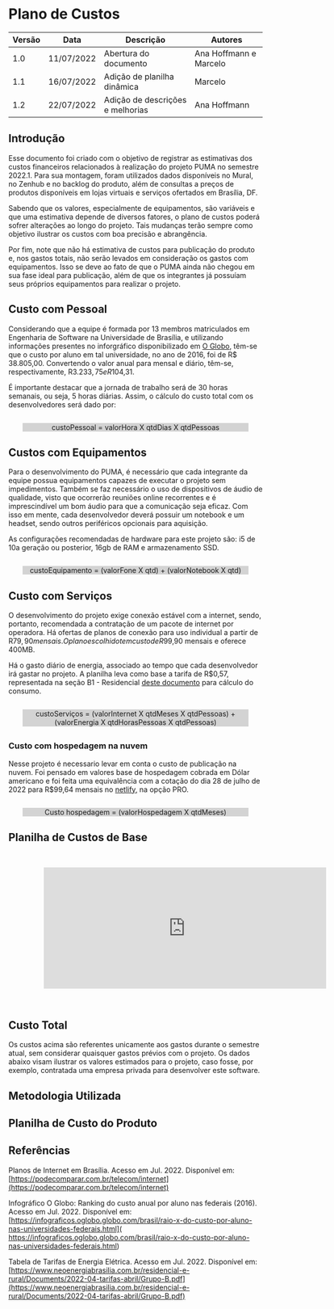 # Plano de Custos

| Versão | Data       | Descrição | Autores |
| ------ | ---------- | --------- | ------- |
| 1.0    | 11/07/2022 | Abertura do documento | Ana Hoffmann e Marcelo |
| 1.1    | 16/07/2022 | Adição de planilha dinâmica | Marcelo |
| 1.2    | 22/07/2022 | Adição de descrições e melhorias | Ana Hoffmann |

## Introdução

Esse documento foi criado com o objetivo de registrar as estimativas dos custos financeiros relacionados à realização do projeto PUMA no semestre 2022.1. Para sua montagem, foram utilizados dados disponíveis no Mural, no Zenhub e no backlog do produto, além de consultas a preços de produtos disponíveis em lojas virtuais e serviços ofertados em Brasília, DF.

Sabendo que os valores, especialmente de equipamentos, são variáveis e que uma estimativa depende de diversos fatores, o plano de custos poderá sofrer alterações ao longo do projeto. Tais mudanças terão sempre como objetivo ilustrar os custos com boa precisão e abrangência.

Por fim, note que não há estimativa de custos para publicação do produto e, nos gastos totais, não serão levados em consideração os gastos com equipamentos. Isso se deve ao fato de que o PUMA ainda não chegou em sua fase ideal para publicação, além de que os integrantes já possuíam seus próprios equipamentos para realizar o projeto.

## Custo com Pessoal

Considerando que a equipe é formada por 13 membros matriculados em Engenharia de Software na Universidade de Brasília, e utilizando informações presentes no inforgráfico disponibilizado em [O Globo](https://infograficos.oglobo.globo.com/brasil/raio-x-do-custo-por-aluno-nas-universidades-federais.html), têm-se que o custo por aluno em tal universidade, no ano de 2016, foi de R$ 38.805,00. Convertendo o valor anual para mensal e diário, têm-se, respectivamente, R$3.233,75 e R$104,31.

É importante destacar que a jornada de trabalho será de 30 horas semanais, ou seja, 5 horas diárias. Assim, o cálculo do custo total com os desenvolvedores será dado por:

<p style="text-align: center; background-color: lightgray; margin: 2em;">custoPessoal = valorHora X qtdDias X qtdPessoas</p>

## Custos com Equipamentos

Para o desenvolvimento do PUMA, é necessário que cada integrante da equipe possua equipamentos capazes de executar o projeto sem impedimentos. Também se faz necessário o uso de dispositivos de áudio de qualidade, visto que ocorrerão reuniões online recorrentes e é imprescindível um bom áudio para que a comunicação seja eficaz. Com isso em mente, cada desenvolvedor deverá possuir um notebook e um headset, sendo outros periféricos opcionais para aquisição.

As configurações recomendadas de hardware para este projeto são: i5 de 10a geração ou posterior, 16gb de RAM e armazenamento SSD.

<p style="text-align: center; background-color: lightgray; margin: 2em;">custoEquipamento = (valorFone X qtd) + (valorNotebook X qtd)</p>

## Custo com Serviços

O desenvolvimento do projeto exige conexão estável com a internet, sendo, portanto, recomendada a contratação de um pacote de internet por operadora. Há ofertas de planos de conexão para uso individual a partir de R$79,90 mensais. O plano escolhido tem custo de R$99,90 mensais e oferece 400MB.

Há o gasto diário de energia, associado ao tempo que cada desenvolvedor irá gastar no projeto. A planilha leva como base a tarifa de R$0,57, representada na seção B1 - Residencial [deste documento](https://www.neoenergiabrasilia.com.br/residencial-e-rural/Documents/2022-04-tarifas-abril/Grupo-B.pdf) para cálculo do consumo.

<p style="text-align: center; background-color: lightgray; margin: 2em;">custoServiços = (valorInternet X qtdMeses X qtdPessoas) + (valorEnergia X qtdHorasPessoas X qtdPessoas)</p>

### Custo com hospedagem na nuvem

Nesse projeto é necessario levar em conta o custo de publicação na nuvem. Foi pensado em valores base de hospedagem cobrada em Dólar americano e foi feita uma equivalência com a cotação do dia 28 de julho de 2022 para R$99,64 mensais no [netlify](https://www.netlify.com/pricing/), na opção PRO.

<p style="text-align: center; background-color: lightgray; margin: 2em;">Custo hospedagem = (valorHospedagem X qtdMeses)</p>

## Planilha de Custos de Base
<iframe width="700" height="300" style="-webkit-transform:scale(0.8);-moz-transform:scale(0.8);" frameborder="0" scrolling="yes" src="https://docs.google.com/spreadsheets/d/e/2PACX-1vQukIJxgB9rI68ySzAPsyFXSLf-TOnjljPT126DsTgey6jvmTDPSt6SI3f2JQbID0QiFhQC6p8Hdioz/pubhtml"></iframe>

## Custo Total

Os custos acima são referentes unicamente aos gastos durante o semestre atual, sem considerar quaisquer gastos prévios com o projeto. Os dados abaixo visam ilustrar os valores estimados para o projeto, caso fosse, por exemplo, contratada uma empresa privada para desenvolver este software.

## Metodologia Utilizada

## Planilha de Custo do Produto

<!-- <iframe width="700" height="300" style="-webkit-transform:scale(0.8);-moz-transform:scale(0.8);" frameborder="0" scrolling="yes" src="https://docs.google.com/spreadsheets/d/e/2PACX-1vTC4ZzWCCuY3Tg95AruukpsHFe1irj-x9_wWBihO6ZthOh03CDklZQdLr1fzqwAXxCEQq813CU9y58w/pubhtml"></iframe> -->

## Referências

Planos de Internet em Brasília. Acesso em Jul. 2022. Disponível em: [https://podecomparar.com.br/telecom/internet](https://podecomparar.com.br/telecom/internet)

Infográfico O Globo: Ranking do custo anual por aluno nas federais (2016). Acesso em Jul. 2022. Disponível em: [https://infograficos.oglobo.globo.com/brasil/raio-x-do-custo-por-aluno-nas-universidades-federais.html]( https://infograficos.oglobo.globo.com/brasil/raio-x-do-custo-por-aluno-nas-universidades-federais.html)

Tabela de Tarifas de Energia Elétrica. Acesso em Jul. 2022. Disponível em: [https://www.neoenergiabrasilia.com.br/residencial-e-rural/Documents/2022-04-tarifas-abril/Grupo-B.pdf](https://www.neoenergiabrasilia.com.br/residencial-e-rural/Documents/2022-04-tarifas-abril/Grupo-B.pdf)
